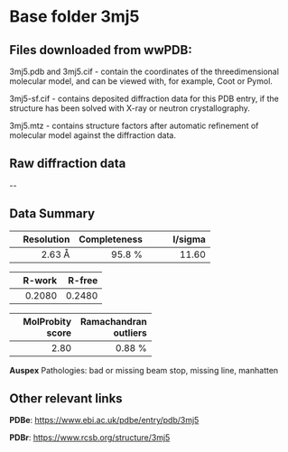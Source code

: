 # Base folder 3mj5

## Files downloaded from wwPDB:

3mj5.pdb and 3mj5.cif - contain the coordinates of the threedimensional molecular model, and can be viewed with, for example, Coot or Pymol.

3mj5-sf.cif - contains deposited diffraction data for this PDB entry, if the structure has been solved with X-ray or neutron crystallography.

3mj5.mtz - contains structure factors after automatic refinement of molecular model against the diffraction data.

## Raw diffraction data

--<br> 

## Data Summary
|   | Resolution | Completeness| I/sigma |
|---|-------------:|----------------:|--------------:|
|   |2.63 Å|95.8  %|<img width=50/>11.60|

|   | **R-work**| **R-free**   
|---|-------------:|----------------:|           
||0.2080|0.2480|

|   |**MolProbity<br>score**| **Ramachandran<br>outliers** 
|---|-------------:|----------------:|
||2.80|0.88 %|

**Auspex** Pathologies: bad or missing beam stop, missing line, manhatten

 

## Other relevant links 
**PDBe**:  https://www.ebi.ac.uk/pdbe/entry/pdb/3mj5
 
**PDBr**: https://www.rcsb.org/structure/3mj5 

